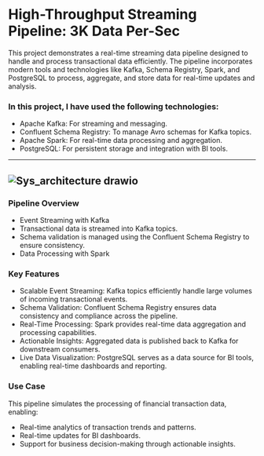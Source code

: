 # High-Throughput Streaming Pipeline: 3K Data Per-Sec

This project demonstrates a real-time streaming data pipeline designed to handle and process transactional data efficiently.
The pipeline incorporates modern tools and technologies like Kafka, Schema Registry, Spark, and PostgreSQL to process, aggregate, and store data for real-time updates and analysis.

### In this project, I have used the following technologies:
- Apache Kafka: For streaming and messaging.
- Confluent Schema Registry: To manage Avro schemas for Kafka topics.
- Apache Spark: For real-time data processing and aggregation.
- PostgreSQL: For persistent storage and integration with BI tools.
----------------------------------------------------------------------------------------------------------------------------------------------
![Sys_architecture drawio](https://github.com/user-attachments/assets/14c102e3-66d1-45e4-adc1-2935a515f2b2)
----------------------------------------------------------------------------------------------------------------------------------------------
### Pipeline Overview
- Event Streaming with Kafka
- Transactional data is streamed into Kafka topics.
- Schema validation is managed using the Confluent Schema Registry to ensure consistency.
- Data Processing with Spark
 
### Key Features
- Scalable Event Streaming: Kafka topics efficiently handle large volumes of incoming transactional events.
- Schema Validation: Confluent Schema Registry ensures data consistency and compliance across the pipeline.
- Real-Time Processing: Spark provides real-time data aggregation and processing capabilities.
- Actionable Insights: Aggregated data is published back to Kafka for downstream consumers.
- Live Data Visualization: PostgreSQL serves as a data source for BI tools, enabling real-time dashboards and reporting.

### Use Case
This pipeline simulates the processing of financial transaction data, enabling:
- Real-time analytics of transaction trends and patterns.
- Real-time updates for BI dashboards.
- Support for business decision-making through actionable insights.

